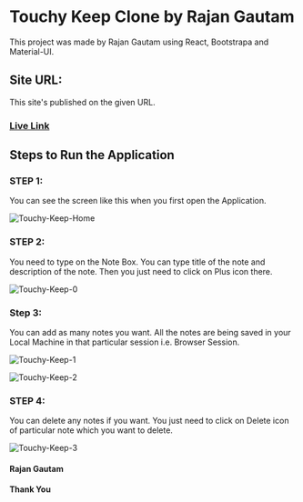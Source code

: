 # Touchy Keep Clone by Rajan Gautam

This project was made by Rajan Gautam using React, Bootstrapa and Material-UI.

## Site URL:

This site's published on the given URL.

### [Live Link](https://rgautam320-touchy-keep.netlify.app)

## Steps to Run the Application

### STEP 1:

You can see the screen like this when you first open the Application.

![Touchy-Keep-Home](https://user-images.githubusercontent.com/71542496/115122854-d6797080-9fd7-11eb-9b8c-bd875d69ed78.png)

### STEP 2:

You need to type on the Note Box. You can type title of the note and description of the note. Then you just need to click on Plus icon there.

![Touchy-Keep-0](https://user-images.githubusercontent.com/71542496/115122900-18a2b200-9fd8-11eb-906a-25032c055636.png)

### Step 3:

You can add as many notes you want. All the notes are being saved in your Local Machine in that particular session i.e. Browser Session.

![Touchy-Keep-1](https://user-images.githubusercontent.com/71542496/115122970-73d4a480-9fd8-11eb-9edd-073bf4e04c0a.png)

![Touchy-Keep-2](https://user-images.githubusercontent.com/71542496/115122979-7a631c00-9fd8-11eb-8504-cc0b6bda2199.png)

### STEP 4:

You can delete any notes if you want. You just need to click on Delete icon of particular note which you want to delete.

![Touchy-Keep-3](https://user-images.githubusercontent.com/71542496/115122998-9b2b7180-9fd8-11eb-8c33-434c7383df40.png)

#### Rajan Gautam

#### Thank You
